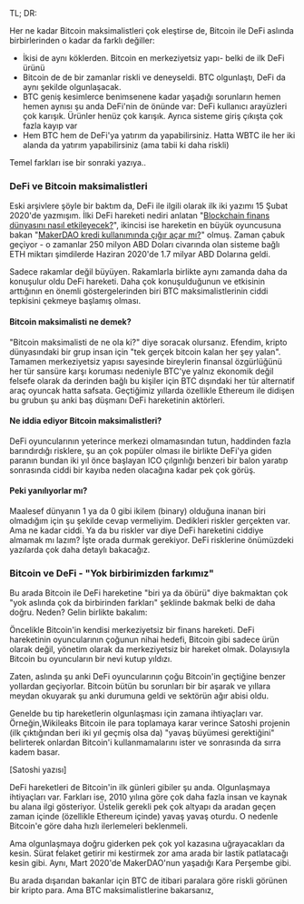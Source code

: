 TL; DR:

Her ne kadar Bitcoin maksimalistleri çok eleştirse de, Bitcoin ile DeFi aslında birbirlerinden o kadar da farklı değiller: 
- İkisi de aynı köklerden. Bitcoin en merkeziyetsiz yapı- belki de ilk DeFi ürünü 
- Bitcoin de de bir zamanlar riskli ve deneyseldi. BTC olgunlaştı, DeFi da aynı şekilde olgunlaşacak.
- BTC geniş kesimlerce benimsenene kadar yaşadığı sorunların hemen hemen aynısı şu anda DeFi'nin de önünde var: DeFi kullanıcı arayüzleri çok karışık. Ürünler henüz çok karışık.  Ayrıca sisteme giriş çıkışta çok fazla kayıp var
- Hem BTC hem de DeFi'ya yatırım da yapabilirsiniz. Hatta WBTC ile her iki alanda da yatırım yapabilirsiniz (ama tabii ki daha riskli)

Temel farkları ise bir sonraki yazıya.. 

### DeFi ve Bitcoin maksimalistleri
Eski arşivlere şöyle bir baktım da, DeFi ile ilgili olarak ilk iki yazımı 15 Şubat 2020'de yazmışım. İlki DeFi hareketi nediri anlatan "[Blockchain finans dünyasını nasıl etkileyecek?](https://medium.com/@turansert/blockchain-finans-d%C3%BCnyas%C4%B1n%C4%B1-nas%C4%B1l-etkileyecek-ae5ef408fc789)", ikincisi ise hareketin en büyük oyuncusuna bakan "[MakerDAO kredi kullanımında çığır açar mı?](https://medium.com/@turansert/makerdao-kredi-kullan%C4%B1m%C4%B1nda-%C3%A7%C4%B1%C4%9F%C4%B1r-a%C3%A7ar-m%C4%B1-5b0d27a60bb1)" olmuş. Zaman çabuk geçiyor - o zamanlar 250 milyon ABD Doları civarında olan sisteme bağlı ETH miktarı şimdilerde Haziran 2020'de 1.7 milyar ABD Dolarına geldi. 

Sadece rakamlar değil büyüyen. Rakamlarla birlikte aynı zamanda daha da konuşulur oldu DeFi hareketi. Daha çok konuşulduğunun ve etkisinin arttığının en önemli göstergelerinden biri BTC maksimalistlerinin ciddi tepkisini çekmeye başlamış olması. 

#### Bitcoin maksimalisti ne demek?
"Bitcoin maksimalisti de ne ola ki?" diye soracak olursanız. Efendim, kripto dünyasındaki bir grup insan için "tek gerçek bitcoin kalan her şey yalan". Tamamen merkeziyetsiz yapısı sayesinde bireylerin finansal özgürlüğünü her tür sansüre karşı koruması nedeniyle BTC'ye yalnız ekonomik değil felsefe olarak da derinden bağlı bu kişiler için BTC dışındaki her tür alternatif araç oyuncak hatta safsata. Geçtiğimiz yıllarda özellikle Ethereum ile didişen bu grubun şu anki baş düşmanı DeFi hareketinin aktörleri. 

#### Ne iddia ediyor Bitcoin maksimalistleri? 
DeFi oyuncularının yeterince merkezi olmamasından tutun, haddinden fazla barındırdığı risklere, şu an çok popüler olması ile birlikte DeFi'ya giden paranın bundan iki yıl önce başlayan ICO çılgınlığı benzeri bir balon yaratıp sonrasında ciddi bir kayıba neden olacağına kadar pek çok görüş. 

#### Peki yanılıyorlar mı? 
Maalesef dünyanın 1 ya da 0 gibi ikilem (binary) olduğuna inanan biri olmadığım için şu şekilde cevap vermeliyim. Dedikleri riskler gerçekten var. Ama ne kadar ciddi. Ya da bu riskler var diye DeFi hareketini ciddiye almamak mı lazım? İşte orada durmak gerekiyor. DeFi risklerine önümüzdeki yazılarda çok daha detaylı bakacağız.

### Bitcoin ve DeFi - "Yok birbirimizden farkımız"
Bu arada Bitcoin ile DeFi hareketine "biri ya da öbürü" diye bakmaktan çok "yok aslında çok da birbirinden farkları" şeklinde bakmak belki de daha doğru. Neden? Gelin birlikte bakalım: 

Öncelikle Bitcoin'in kendisi merkeziyetsiz bir finans hareketi. DeFi hareketinin oyuncularının çoğunun nihai hedefi, Bitcoin gibi sadece ürün olarak değil, yönetim olarak da merkeziyetsiz bir hareket olmak. Dolayısıyla Bitcoin bu oyuncuların bir nevi kutup yıldızı. 

Zaten, aslında şu anki DeFi oyuncularının çoğu Bitcoin'in geçtiğine benzer yollardan geçiyorlar. Bitcoin bütün bu sorunları bir bir aşarak ve yıllara meydan okuyarak şu anki durumuna geldi ve sektörün ağır abisi oldu. 

Genelde bu tip hareketlerin olgunlaşması için zamana ihtiyaçları var. Örneğin,Wikileaks Bitcoin ile para toplamaya karar verince Satoshi projenin (ilk çıktığından beri iki yıl geçmiş olsa da) "yavaş büyümesi gerektiğini" belirterek onlardan Bitcoin'i kullanmamalarını ister ve sonrasında da sırra kadem basar. 

[Satoshi yazısı]

DeFi hareketleri de Bitcoin'in ilk günleri gibiler şu anda. Olgunlaşmaya ihtiyaçları var. Farkları ise, 2010 yılına göre çok daha fazla insan ve kaynak bu alana ilgi gösteriyor. Üstelik gerekli pek çok altyapı da aradan geçen zaman içinde (özellikle Ethereum içinde) yavaş yavaş oturdu. O nedenle Bitcoin'e göre daha hızlı ilerlemeleri beklenmeli. 

Ama olgunlaşmaya doğru giderken pek çok yol kazasına uğrayacakları da kesin. Sürat felaket getirir mi kestirmek zor ama arada bir lastik patlatacağı kesin gibi. Aynı, Mart 2020'de MakerDAO'nun yaşadığı Kara Perşembe gibi. 

Bu arada dışarıdan bakanlar için BTC de itibari paralara göre riskli görünen bir kripto para. Ama BTC maksimalistlerine bakarsanız, 
